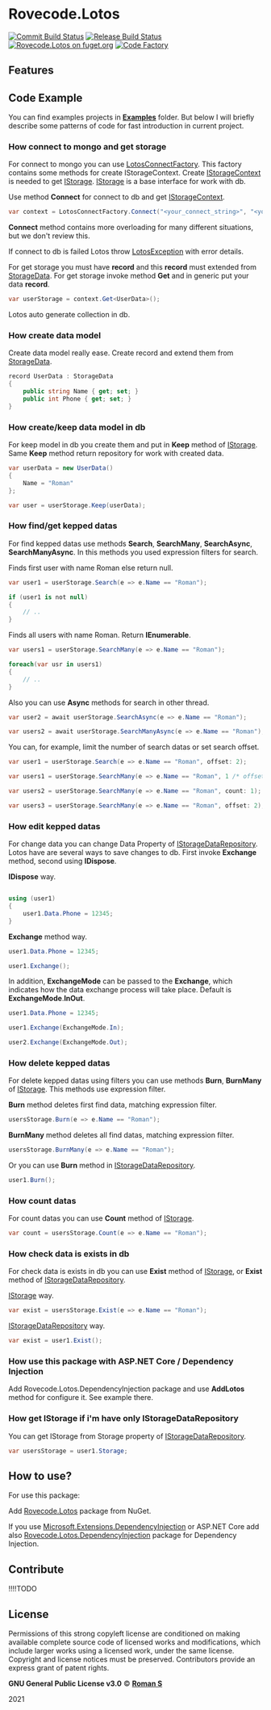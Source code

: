 # Rovecode.Lotos 

[![Commit Build Status](https://img.shields.io/github/workflow/status/rovecode/Rovecode.Lotos/.NET-Commit)](https://www.fuget.org/packages/Rovecode.Lotos)
[![Release Build Status](https://img.shields.io/github/workflow/status/rovecode/Rovecode.Lotos/.NET-Publish)](https://www.fuget.org/packages/Rovecode.Lotos)
[![Rovecode.Lotos on fuget.org](https://www.fuget.org/packages/Rovecode.Lotos/badge.svg)](https://www.fuget.org/packages/Rovecode.Lotos)
[![Code Factory](https://img.shields.io/codefactor/grade/github/rovecode/Rovecode.Lotos/master)](https://www.fuget.org/packages/Rovecode.Lotos)


## Features

## Code Example

You can find examples projects in __[Examples](https://github.com/rovecode/Rovecode.Lotos/tree/master/Examples)__ folder. But below I will briefly describe some patterns of code for fast introduction in current project.

### How connect to mongo and get storage

For connect to mongo you can use [LotosConnectFactory](https://github.com/rovecode/Rovecode.Lotos/blob/master/Sources/Rovecode.Lotos/Factories/LotosConnectFactory.cs). This factory contains some methods for create IStorageContext. Create [IStorageContext](https://github.com/rovecode/Rovecode.Lotos/blob/master/Sources/Rovecode.Lotos/Contexts/IStorageContext.cs) is needed to get [IStorage](https://github.com/rovecode/Rovecode.Lotos/blob/master/Sources/Rovecode.Lotos/Repositories/IStorage.cs). [IStorage](https://github.com/rovecode/Rovecode.Lotos/blob/master/Sources/Rovecode.Lotos/Repositories/IStorage.cs) is a base interface for work with db.

Use method __Connect__ for connect to db and get [IStorageContext](https://github.com/rovecode/Rovecode.Lotos/blob/master/Sources/Rovecode.Lotos/Contexts/IStorageContext.cs).

``` csharp
var context = LotosConnectFactory.Connect("<your_connect_string>", "<your_db_name>");
```

__Connect__ method contains more overloading for many different situations, but we don't review this.

If connect to db is failed Lotos throw [LotosException](https://github.com/rovecode/Rovecode.Lotos/blob/master/Sources/Rovecode.Lotos/Exceptions/LotosException.cs) with error details.

For get storage you must have __record__ and this __record__ must extended from [StorageData](https://github.com/rovecode/Rovecode.Lotos/blob/master/Sources/Rovecode.Lotos/Models/StorageData.cs). For get storage invoke method __Get__ and in generic put your data __record__.

``` csharp
var userStorage = context.Get<UserData>();
```

Lotos auto generate collection in db.

### How create data model

Create data model really ease. Create record and extend them from [StorageData](https://github.com/rovecode/Rovecode.Lotos/blob/master/Sources/Rovecode.Lotos/Models/StorageData.cs).

``` csharp
record UserData : StorageData
{
    public string Name { get; set; }
    public int Phone { get; set; }
}
```

### How create/keep data model in db

For keep model in db you create them and put in __Keep__ method of [IStorage](https://github.com/rovecode/Rovecode.Lotos/blob/master/Sources/Rovecode.Lotos/Repositories/IStorage.cs). Same __Keep__ method return repository for work with created data.

``` csharp
var userData = new UserData() 
{ 
    Name = "Roman" 
};

var user = userStorage.Keep(userData);
```

### How find/get kepped datas

For find kepped datas use methods __Search__, __SearchMany__, __SearchAsync__, __SearchManyAsync__. In this methods you used expression filters for search.

Finds first user with name Roman else return null.

``` csharp
var user1 = userStorage.Search(e => e.Name == "Roman");

if (user1 is not null)
{
    // ..
}
```

Finds all users with name Roman. Return __IEnumerable__.

``` csharp
var users1 = userStorage.SearchMany(e => e.Name == "Roman");

foreach(var usr in users1)
{
    // ..
}
```

Also you can use __Async__ methods for search in other thread.

``` csharp
var user2 = await userStorage.SearchAsync(e => e.Name == "Roman");

var users2 = await userStorage.SearchManyAsync(e => e.Name == "Roman");

```

You can, for example, limit the number of search datas or set search offset.


``` csharp
var user1 = userStorage.Search(e => e.Name == "Roman", offset: 2);

var users1 = userStorage.SearchMany(e => e.Name == "Roman", 1 /* offset */, 1 /* count */);

var users2 = userStorage.SearchMany(e => e.Name == "Roman", count: 1);

var users3 = userStorage.SearchMany(e => e.Name == "Roman", offset: 2);

```

### How edit kepped datas

For change data you can change Data Property of [IStorageDataRepository](https://github.com/rovecode/Rovecode.Lotos/blob/master/Sources/Rovecode.Lotos/Repositories/IStorageDataRepository.cs). Lotos have are several ways to save changes to db. First invoke __Exchange__ method, second using __IDispose__.

__IDispose__ way.

``` csharp

using (user1)
{
    user1.Data.Phone = 12345;
}
```

__Exchange__ method way.

``` csharp
user1.Data.Phone = 12345;

user1.Exchange();
```

In addition, __ExchangeMode__ can be passed to the __Exchange__, which indicates how the data exchange process will take place. Default is __ExchangeMode__.__InOut__.

``` csharp
user1.Data.Phone = 12345;

user1.Exchange(ExchangeMode.In);

user2.Exchange(ExchangeMode.Out);
```

### How delete kepped datas

For delete kepped datas using filters you can use methods __Burn__, __BurnMany__ of [IStorage](https://github.com/rovecode/Rovecode.Lotos/blob/master/Sources/Rovecode.Lotos/Repositories/IStorage.cs). This methods use expression filter.

__Burn__ method deletes first find data, matching expression filter.

``` csharp
usersStorage.Burn(e => e.Name == "Roman");
```

__BurnMany__ method deletes all find datas, matching expression filter.

``` csharp
usersStorage.BurnMany(e => e.Name == "Roman");
```

Or you can use __Burn__ method in [IStorageDataRepository](https://github.com/rovecode/Rovecode.Lotos/blob/master/Sources/Rovecode.Lotos/Repositories/IStorageDataRepository.cs).

``` csharp
user1.Burn();
```

### How count datas

For count datas you can use __Count__ method of [IStorage](https://github.com/rovecode/Rovecode.Lotos/blob/master/Sources/Rovecode.Lotos/Repositories/IStorage.cs).

``` csharp
var count = usersStorage.Count(e => e.Name == "Roman");
```

### How check data is exists in db

For check data is exists in db you can use __Exist__ method of [IStorage](https://github.com/rovecode/Rovecode.Lotos/blob/master/Sources/Rovecode.Lotos/Repositories/IStorage.cs), or __Exist__ method of [IStorageDataRepository](https://github.com/rovecode/Rovecode.Lotos/blob/master/Sources/Rovecode.Lotos/Repositories/IStorageDataRepository.cs).

[IStorage](https://github.com/rovecode/Rovecode.Lotos/blob/master/Sources/Rovecode.Lotos/Repositories/IStorage.cs) way.

``` csharp
var exist = usersStorage.Exist(e => e.Name == "Roman");
```

[IStorageDataRepository](https://github.com/rovecode/Rovecode.Lotos/blob/master/Sources/Rovecode.Lotos/Repositories/IStorageDataRepository.cs) way.

``` csharp
var exist = user1.Exist();
```

### How use this package with ASP.NET Core / Dependency Injection

Add Rovecode.Lotos.DependencyInjection package and use __AddLotos__ method for configure it. See example there.

### How get IStorage if i'm have only IStorageDataRepository

You can get IStorage from Storage property of [IStorageDataRepository](https://github.com/rovecode/Rovecode.Lotos/blob/master/Sources/Rovecode.Lotos/Repositories/IStorageDataRepository.cs).

``` csharp
var usersStorage = user1.Storage;
```

## How to use?

For use this package:

Add [Rovecode.Lotos](https://www.nuget.org/packages/Rovecode.Lotos/) package from NuGet.

If you use [Microsoft.Extensions.DependencyInjection](https://www.nuget.org/packages/Microsoft.Extensions.DependencyInjection/) or ASP.NET Core add also [Rovecode.Lotos.DependencyInjection](https://www.nuget.org/packages/Rovecode.Lotos.DependencyInjection/) package for Dependency Injection.

## Contribute

!!!!TODO

## License

Permissions of this strong copyleft license are conditioned on making available complete source code of licensed works and modifications, which include larger works using a licensed work, under the same license. Copyright and license notices must be preserved. Contributors provide an express grant of patent rights.

__GNU General Public License v3.0__ © __[Roman S](https://github.com/rovecode)__

2021
